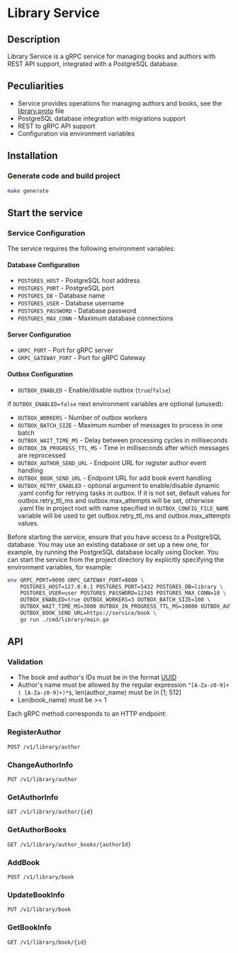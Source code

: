 # Library Service

## Description

Library Service is a gRPC service for managing books and authors with REST API support,
integrated with a PostgreSQL database.

## Peculiarities

- Service provides operations for managing authors and books,
  see the [library.proto](https://github.com/rvekaterina/library/blob/main/api/library/library.proto) file
- PostgreSQL database integration with migrations support
- REST to gRPC API support
- Configuration via environment variables

## Installation

### Generate code and build project

```bash 
make generate
```

## Start the service

### Service Configuration

The service requires the following environment variables:

#### Database Configuration

- `POSTGRES_HOST` - PostgreSQL host address
- `POSTGRES_PORT` - PostgreSQL port
- `POSTGRES_DB` - Database name
- `POSTGRES_USER` - Database username
- `POSTGRES_PASSWORD` - Database password
- `POSTGRES_MAX_CONN` - Maximum database connections

#### Server Configuration

- `GRPC_PORT` - Port for gRPC server
- `GRPC_GATEWAY_PORT` - Port for gRPC Gateway

#### Outbox Configuration

- `OUTBOX_ENABLED` - Enable/disable outbox (`true`/`false`)

if `OUTBOX_ENABLED=false` next environment variables are optional (unused):

- `OUTBOX_WORKERS` - Number of outbox workers
- `OUTBOX_BATCH_SIZE` - Maximum number of messages to process in one batch
- `OUTBOX_WAIT_TIME_MS` - Delay between processing cycles in milliseconds
- `OUTBOX_IN_PROGRESS_TTL_MS` - Time in milliseconds after which messages are reprocessed
- `OUTBOX_AUTHOR_SEND_URL` - Endpoint URL for register author event handling
- `OUTBOX_BOOK_SEND_URL` - Endpoint URL for add book event handling
- `OUTBOX_RETRY_ENABLED` - optional argument to enable/disable dynamic .yaml config for
  retrying tasks in outbox. If it is not set, default values for
  outbox.retry_ttl_ms and outbox.max_attempts will be set, otherwise .yaml file in
  project root with name specified in `OUTBOX_CONFIG_FILE_NAME` variable will be used
  to get outbox.retry_ttl_ms and outbox.max_attempts values.

Before starting the service, ensure that you have access to a PostgreSQL database.
You may use an existing database or set up a new one, for example, by running the PostgreSQL database locally using
Docker.
You can start the service from the project directory by explicitly specifying the environment variables, for example:

```bash 
env GRPC_PORT=9090 GRPC_GATEWAY_PORT=8080 \
    POSTGRES_HOST=127.0.0.1 POSTGRES_PORT=5432 POSTGRES_DB=library \
    POSTGRES_USER=user POSTGRES_PASSWORD=12345 POSTGRES_MAX_CONN=10 \
    OUTBOX_ENABLED=true OUTBOX_WORKERS=3 OUTBOX_BATCH_SIZE=100 \
    OUTBOX_WAIT_TIME_MS=3000 OUTBOX_IN_PROGRESS_TTL_MS=10000 OUTBOX_AUTHOR_SEND_URL=https://service/author \
    OUTBOX_BOOK_SEND_URL=https://service/book \
    go run ./cmd/library/main.go
```

## API

### Validation

- The book and author's IDs must be in the format [UUID](https://ru.wikipedia.org/wiki/UUID)
- Author's name must be allowed by the regular expression `^[A-Za-z0-9]+( [A-Za-z0-9]+)*$`,
  len(author_name) must be in [1; 512]
- Len(book_name) must be >= 1

Each gRPC method corresponds to an HTTP endpoint:

### RegisterAuthor

```POST /v1/library/author```

### ChangeAuthorInfo

```PUT /v1/library/author```

### GetAuthorInfo

```GET /v1/library/author/{id}```

### GetAuthorBooks

```GET /v1/library/author_books/{authorId}```

### AddBook

```POST /v1/library/book```

### UpdateBookInfo

```PUT /v1/library/book```

### GetBookInfo

```GET /v1/library/book/{id}```